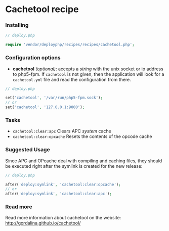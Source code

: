 # Cachetool recipe

### Installing

```php
// deploy.php

require 'vendor/deployphp/recipes/recipes/cachetool.php';
```

### Configuration options

- **cachetool** *(optional)*: accepts a *string* with the unix socket or ip address to php5-fpm. If `cachetool` is not given, then the application will look for a `cachetool.yml` file and read the configuration from there.

```php
// deploy.php

set('cachetool', '/var/run/php5-fpm.sock');
// or
set('cachetool', '127.0.0.1:9000');
```

### Tasks

- `cachetool:clear:apc` Clears APC *system* cache
- `cachetool:clear:opcache` Resets the contents of the opcode cache

### Suggested Usage

Since APC and OPcache deal with compiling and caching files, they should be executed right after the symlink is created for the new release:

```php
// deploy.php

after('deploy:symlink', 'cachetool:clear:opcache');
// or
after('deploy:symlink', 'cachetool:clear:apc');
```

### Read more

Read more information about cachetool on the website:
http://gordalina.github.io/cachetool/
